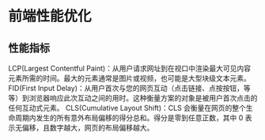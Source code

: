 # 前端性能优化

## 性能指标

LCP(Largest Contentful Paint)：从用户请求网址到在视口中渲染最大可见内容元素所需的时间。最大的元素通常是图片或视频，也可能是大型块级文本元素。  
FID(First Input Delay)：从用户首次与您的网页互动（点击链接、点按按钮，等等）到浏览器响应此次互动之间的用时。这种衡量方案的对象是被用户首次点击的任何互动式元素。
CLS(Cumulative Layout Shift)：CLS 会衡量在网页的整个生命周期内发生的所有意外布局偏移的得分总和。得分是零到任意正数，其中 0 表示无偏移，且数字越大，网页的布局偏移越大。
